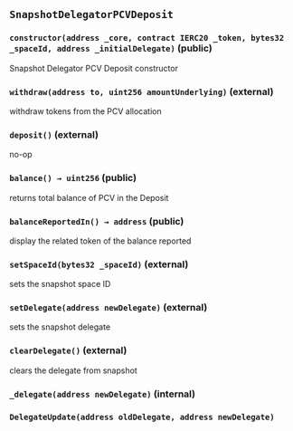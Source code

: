 ## `SnapshotDelegatorPCVDeposit`






### `constructor(address _core, contract IERC20 _token, bytes32 _spaceId, address _initialDelegate)` (public)

Snapshot Delegator PCV Deposit constructor




### `withdraw(address to, uint256 amountUnderlying)` (external)

withdraw tokens from the PCV allocation




### `deposit()` (external)

no-op



### `balance() → uint256` (public)

returns total balance of PCV in the Deposit



### `balanceReportedIn() → address` (public)

display the related token of the balance reported



### `setSpaceId(bytes32 _spaceId)` (external)

sets the snapshot space ID



### `setDelegate(address newDelegate)` (external)

sets the snapshot delegate



### `clearDelegate()` (external)

clears the delegate from snapshot



### `_delegate(address newDelegate)` (internal)






### `DelegateUpdate(address oldDelegate, address newDelegate)`







